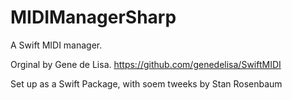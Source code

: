 # MIDIManagerSharp

A Swift MIDI manager.

Orginal by Gene de Lisa.
https://github.com/genedelisa/SwiftMIDI

Set up as a Swift Package, with soem tweeks by Stan Rosenbaum
